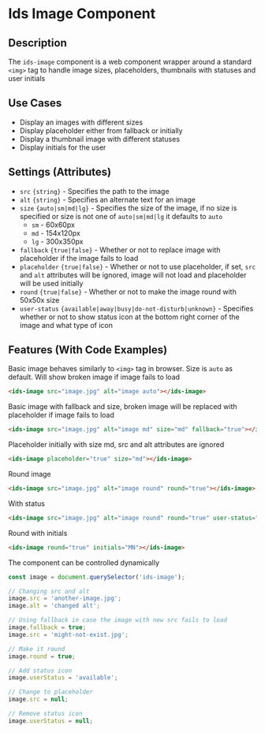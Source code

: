 # Ids Image Component

## Description

The `ids-image` component is a web component wrapper around a standard `<img>` tag to handle image sizes, placeholders, thumbnails with statuses and user initials

## Use Cases
- Display an images with different sizes
- Display placeholder either from fallback or initially
- Display a thumbnail image with different statuses
- Display initials for the user

## Settings (Attributes)
- `src` `{string}` - Specifies the path to the image
- `alt` `{string}` - Specifies an alternate text for an image
- `size` `{auto|sm|md|lg}` - Specifies the size of the image, if no size is specified or size is not one of `auto|sm|md|lg` it defaults to `auto`
  - `sm` - 60x60px
  - `md` - 154x120px
  - `lg` - 300x350px
- `fallback` `{true|false}` - Whether or not to replace image with placeholder if the image fails to load
- `placeholder` `{true|false}` - Whether or not to use placeholder, if set, `src` and `alt` attributes will be ignored, image will not load and placeholder will be used initially
- `round` `{true|false}` - Whether or not to make the image round with 50x50x size
- `user-status` `{available|away|busy|do-not-disturb|unknown}` - Specifies whether or not to show status icon at the bottom right corner of the image and what type of icon

## Features (With Code Examples)

Basic image behaves similarly to `<img>` tag in browser. Size is `auto` as default. Will show broken image if image fails to load

```html
<ids-image src="image.jpg" alt="image auto"></ids-image>
```

Basic image with fallback and size, broken image will be replaced with placeholder if image fails to load

```html
<ids-image src="image.jpg" alt="image md" size="md" fallback="true"></ids-image>
```

Placeholder initially with size md, src and alt attributes are ignored

```html
<ids-image placeholder="true" size="md"></ids-image>
```

Round image

```html
<ids-image src="image.jpg" alt="image round" round="true"></ids-image>
```

With status

```html
<ids-image src="image.jpg" alt="image round" round="true" user-status="available"></ids-image>
```

Round with initials

```html
<ids-image round="true" initials="MN"></ids-image>
```

The component can be controlled dynamically

```js
const image = document.querySelector('ids-image');

// Changing src and alt
image.src = 'another-image.jpg';
image.alt = 'changed alt';

// Using fallback in case the image with new src fails to load
image.fallback = true;
image.src = 'might-not-exist.jpg';

// Make it round
image.round = true;

// Add status icon
image.userStatus = 'available';

// Change to placeholder
image.src = null;

// Remove status icon
image.userStatus = null;
```
